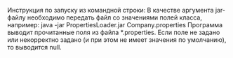 Инструкция по запуску из командной строки: 
В качестве аргумента jar-файлу необходимо передать файл со значениями полей класса, например:
java -jar PropertiesLoader.jar Company.properties
Программа выводит прочитанные поля из файла *.properties. Если поле не задано или некорректно задано (и при этом не имеет значения по умолчанию), то выводится null.
